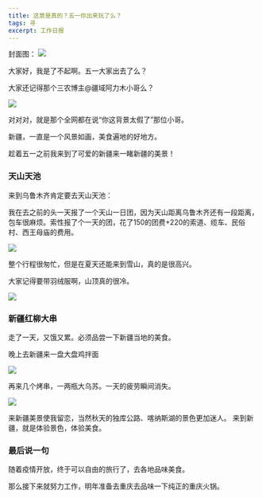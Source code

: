 ```yaml
---
title: 这景是真的？五一你出来玩了么？
tags: 寻
excerpt: 工作日报
---
```


封面图：
![](https://files.mdnice.com/user/26505/b9862612-39f8-405d-ada1-2412a94b9adc.png)


大家好，我是了不起啊。五一大家出去了么？

大家还记得那个三农博主@疆域阿力木小哥么？

![](https://files.mdnice.com/user/26505/04d8c9ca-d55e-42b2-b7cc-63c6379605a9.png)

对对对，就是那个全网都在说“你这背景太假了”那位小哥。

新疆，一直是一个风景如画，美食遍地的好地方。

趁着五一之前我来到了可爱的新疆来一睹新疆的美景！

### 天山天池

来到乌鲁木齐肯定要去天山天池：

我在去之前的头一天报了一个天山一日团，因为天山距离乌鲁木齐还有一段距离，包车很麻烦。索性报了个一天的团，花了150的团费+220的索道、缆车、民俗村、西王母庙的费用。

![](https://files.mdnice.com/user/26505/c5de40ae-c7c4-42bc-8f7e-bb873073e44c.png)


整个行程很匆忙，但是在夏天还能来到雪山，真的是很高兴。


大家记得要带羽绒服啊，山顶真的很冷。

![](https://files.mdnice.com/user/26505/a1d51900-5665-426e-9595-4ac6697fcb39.png)

### 新疆红柳大串

走了一天，又饿又累。必须品尝一下新疆当地的美食。

晚上去新疆来一盘大盘鸡拌面

![](https://files.mdnice.com/user/26505/a380198a-ac1e-4707-bb54-b00d22fe4535.png)

再来几个烤串，一两瓶大乌苏。一天的疲劳瞬间消失。

![](https://files.mdnice.com/user/26505/56304735-91d8-4f88-b348-115573a1aaf6.png)

来新疆美景使我留恋，当然秋天的独库公路、喀纳斯湖的景色更加迷人。
来到新疆，就是体验景色，体验美食。

### 最后说一句

随着疫情开放，终于可以自由的旅行了，去各地品味美食。

那么接下来就努力工作，明年准备去重庆去品味一下纯正的重庆火锅。






